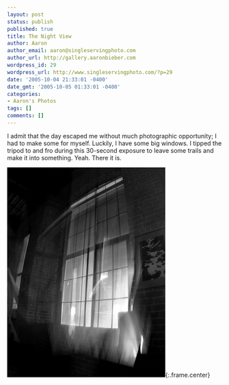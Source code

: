 ```yaml
---
layout: post
status: publish
published: true
title: The Night View
author: Aaron
author_email: aaron@singleservingphoto.com
author_url: http://gallery.aaronbieber.com
wordpress_id: 29
wordpress_url: http://www.singleservingphoto.com/?p=29
date: '2005-10-04 21:33:01 -0400'
date_gmt: '2005-10-05 01:33:01 -0400'
categories:
- Aaron's Photos
tags: []
comments: []
---
```

I admit that the day escaped me without much photographic opportunity; I
had to make some for myself. Luckily, I have some big windows. I tipped
the tripod to and fro during this 30-second exposure to leave some
trails and make it into something. Yeah. There it is.

![](/ssp/04oct05-01.jpg){:.frame.center}
